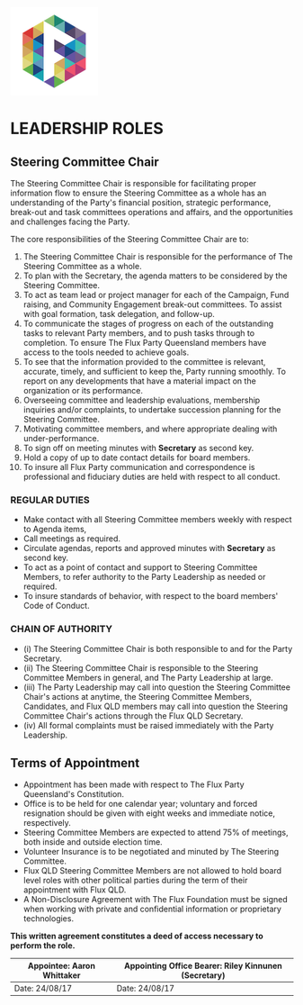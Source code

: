 <img src="../Flux_Icon_Colour55.png" />

# LEADERSHIP ROLES

## Steering Committee Chair

The Steering Committee Chair is responsible for facilitating proper information flow to ensure the Steering Committee as a whole has an understanding of the Party's financial position, strategic performance, break-out and task committees operations and affairs, and the opportunities and challenges facing the Party.   

The core responsibilities of the Steering Committee Chair are to: 

1.  The Steering Committee Chair is responsible for the performance of The Steering Committee as a whole. 
2.  To plan with the Secretary, the agenda matters to be considered by the Steering Committee.
3.  To act as team lead or project manager for each of the Campaign, Fund raising, and Community Engagement break-out committees.  To assist with goal formation, task delegation, and follow-up. 
4.  To communicate the stages of progress on each of the outstanding tasks to relevant Party members, and to push tasks through to completion. To ensure The Flux Party Queensland members have access to the tools needed to achieve goals. 
5. To see that the information provided to the committee is relevant, accurate, timely, and sufficient to keep the, Party running smoothly.  To report on any developments that have a material impact on the organization or its performance.  
5.  Overseeing committee and leadership evaluations, membership inquiries and/or complaints, to undertake succession planning for the Steering Committee.
6.  Motivating committee members, and where appropriate dealing with under-performance.
7.  To sign off on meeting minutes with **Secretary** as second key.
8.  Hold a copy of up to date contact details for board members.
9.  To insure all Flux Party communication and correspondence is professional and fiduciary duties are held with respect to all conduct. 

### REGULAR DUTIES
* Make contact with all Steering Committee members weekly with respect to Agenda items,
* Call meetings as required.
* Circulate agendas, reports and approved minutes with **Secretary** as second key.
* To act as a point of contact and support to Steering Committee Members, to refer authority to the Party Leadership as needed or required.
* To insure standards of behavior, with respect to the board members' Code of Conduct.

### CHAIN OF AUTHORITY
* (i) The Steering Committee Chair is both responsible to and for the Party Secretary.
* (ii) The Steering Committee Chair is responsible to the Steering Committee Members in general, and The Party Leadership at large.
* (iii) The Party Leadership may call into question the Steering Committee Chair's actions at anytime, the Steering Committee Members, Candidates, and Flux QLD members may call into question the Steering Committee Chair's actions through the Flux QLD Secretary.  
* (iv) All formal complaints must be raised immediately with the Party Leadership.

## Terms of Appointment
* Appointment has been made with respect to The Flux Party Queensland's Constitution.
* Office is to be held for one calendar year; voluntary and forced resignation should be given with eight weeks and immediate notice, respectively.  
* Steering Committee Members are expected to attend 75% of meetings, both inside and outside election time.
* Volunteer Insurance is to be negotiated and minuted by The Steering Committee.
* Flux QLD Steering Committee Members are not allowed to hold board level roles with other political parties during the term of their appointment with Flux QLD.
* A Non-Disclosure Agreement with The Flux Foundation must be signed when working with private and confidential information or proprietary technologies. 

**This written agreement constitutes a deed of access necessary to perform the role.** 

|   Appointee: Aaron Whittaker  |   Appointing Office Bearer: Riley Kinnunen (Secretary)  |
| ---------------------------------------------------- |  ------------------------------------------------ |   
|   Date: 24/08/17   |   Date: 24/08/17   |